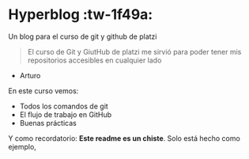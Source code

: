 # Hyperblog :tw-1f49a:
Un blog para el curso de git y github de platzi
> El curso de Git y GiutHub de platzi me sirvió para poder tener mis repositorios accesibles en cualquier lado
- Arturo

En este curso vemos:
* Todos los comandos de git
* El flujo de trabajo en GitHub
* Buenas prácticas

Y como recordatorio: **Este readme es un chiste**. Solo está hecho como ejemplo,